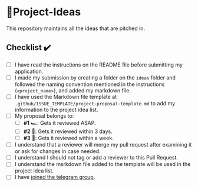 # 🚀Project-Ideas
 
This repository maintains all the ideas that are pitched in.

## Checklist ✔️

- [ ] I have read the instructions on the README file before submitting my application. 
- [ ] I made my submission by creating a folder on the `ideas` folder and followed the naming convention mentioned in the instructions (`<project_name>`), and added my markdown file.
- [ ] I have used the Markdown file template at `.github/ISSUE_TEMPLATE/project-proposal-template.md` to add my information to the project idea list.
- [ ] My proposal belongs to:
  - [ ] **#1** 🏎️: Gets it reviewed ASAP.
  - [ ] **#2** 🚕: Gets it reviewed within 3 days.
  - [ ] **#3** 🚙: Gets it reviewed within a week.
- [ ] I understand that a reviewer will merge my pull request after examining it or ask for changes in case needed.
- [ ] I understand I should not tag or add a reviewer to this Pull Request.
- [ ] I understand the msrkdown file added to the template will be used in the project idea list. 
- [ ] I have [joined the telegram group](https://t.me/zubi_io).
